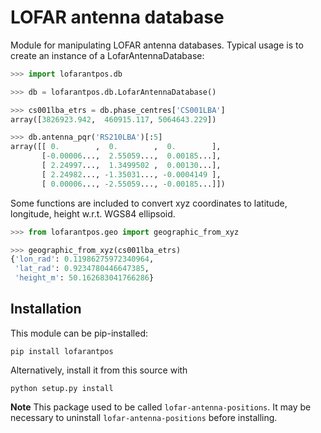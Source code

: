 # LOFAR antenna database

Module for manipulating LOFAR antenna databases. Typical usage is to create
an instance of a LofarAntennaDatabase:

```python
>>> import lofarantpos.db

>>> db = lofarantpos.db.LofarAntennaDatabase()

>>> cs001lba_etrs = db.phase_centres['CS001LBA']
array([3826923.942,  460915.117, 5064643.229])

>>> db.antenna_pqr('RS210LBA')[:5]
array([[ 0.        ,  0.        ,  0.        ],
       [-0.00006...,  2.55059...,  0.00185...],
       [ 2.24997...,  1.3499502 ,  0.00130...],
       [ 2.24982..., -1.35031..., -0.0004149 ],
       [ 0.00006..., -2.55059..., -0.00185...]])
```

Some functions are included to convert xyz coordinates to latitude, longitude,
height w.r.t. WGS84 ellipsoid.

```python
>>> from lofarantpos.geo import geographic_from_xyz

>>> geographic_from_xyz(cs001lba_etrs)
{'lon_rad': 0.11986275972340964,
 'lat_rad': 0.9234780446647385,
 'height_m': 50.162683041766286}
```

## Installation

This module can be pip-installed:
```
pip install lofarantpos
```

Alternatively, install it from this source with
```
python setup.py install
```

**Note** This package used to be called `lofar-antenna-positions`. It may be
necessary to uninstall `lofar-antenna-positions` before installing.
